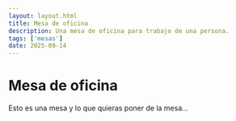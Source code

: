 ```yaml
---
layout: layout.html
title: Mesa de oficina
description: Una mesa de oficina para trabajo de una persona.
tags: ['mesas']
date: 2025-09-14
---
```


# Mesa de oficina

Esto es una mesa y lo que quieras poner de la mesa...